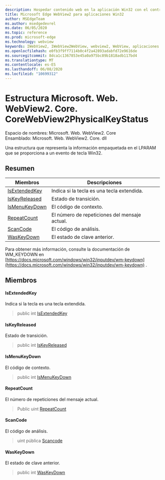 ```yaml
---
description: Hospedar contenido web en la aplicación Win32 con el control Microsoft Edge WebView2
title: Microsoft Edge WebView2 para aplicaciones Win32
author: MSEdgeTeam
ms.author: msedgedevrel
ms.date: 06/05/2020
ms.topic: reference
ms.prod: microsoft-edge
ms.technology: webview
keywords: IWebView2, IWebView2WebView, webview2, WebView, aplicaciones Win32, Win32, Edge, ICoreWebView2, ICoreWebView2Controller, control de explorador, HTML Edge
ms.openlocfilehash: e0fb3f9ff7114b0c4f2a42893adabfd72e9616de
ms.sourcegitcommit: 8dca1c1367853e45a0a975bc89b1818adb117bd4
ms.translationtype: MT
ms.contentlocale: es-ES
ms.lasthandoff: 06/08/2020
ms.locfileid: "10699312"
---
```

# Estructura Microsoft. Web. WebView2. Core. CoreWebView2PhysicalKeyStatus 

Espacio de nombres: Microsoft. Web. WebView2. Core \
Ensamblado: Microsoft. Web. WebView2. Core. dll

Una estructura que representa la información empaquetada en el LPARAM que se proporciona a un evento de tecla Win32.

## Resumen

 Miembros                        | Descripciones
--------------------------------|---------------------------------------------
[IsExtendedKey](#isextendedkey) | Indica si la tecla es una tecla extendida.
[IsKeyReleased](#iskeyreleased) | Estado de transición.
[IsMenuKeyDown](#ismenukeydown) | El código de contexto.
[RepeatCount](#repeatcount) | El número de repeticiones del mensaje actual.
[ScanCode](#scancode) | El código de análisis.
[WasKeyDown](#waskeydown) | El estado de clave anterior.

Para obtener más información, consulte la documentación de WM_KEYDOWN en [https://docs.microsoft.com/windows/win32/inputdev/wm-keydown](https://docs.microsoft.com/windows/win32/inputdev/wm-keydown) .

## Miembros

#### IsExtendedKey 

Indica si la tecla es una tecla extendida.

> public int [IsExtendedKey](#isextendedkey)

#### IsKeyReleased 

Estado de transición.

> public int [IsKeyReleased](#iskeyreleased)

#### IsMenuKeyDown 

El código de contexto.

> public int [IsMenuKeyDown](#ismenukeydown)

#### RepeatCount 

El número de repeticiones del mensaje actual.

> Public uint [RepeatCount](#repeatcount)

#### ScanCode 

El código de análisis.

> uint pública [Scancode](#scancode)

#### WasKeyDown 

El estado de clave anterior.

> public int [WasKeyDown](#waskeydown)

